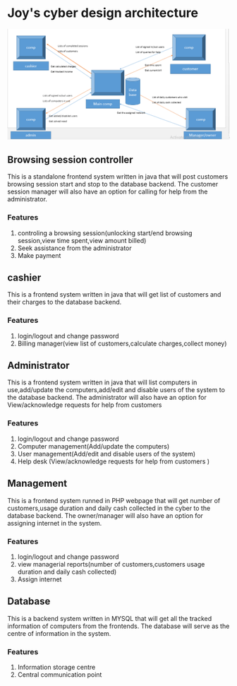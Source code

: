 # Joy's cyber design architecture
![Computer communications in a cyber](model.png)

## Browsing session controller
This is a standalone frontend system written in java that will post customers browsing session start and stop to the database backend.
The customer session manager will also have an option for calling for help from the administrator.
### Features
1. controling a browsing session(unlocking start/end browsing session,view time spent,view amount billed)
2. Seek assistance from the administrator
3. Make payment
 

## cashier 
This is a frontend system written in java that will get list of customers and their charges to the database backend.
### Features
1. login/logout and change password
2. Billing manager(view list of customers,calculate charges,collect money)


## Administrator 
This is a frontend system written in java that will list computers in use,add/update the computers,add/edit and disable users of the system to the database backend.
The administrator will also have an option for View/acknowledge requests for help from customers
### Features
1. login/logout and change password
2. Computer management(Add/update the computers)
3. User management(Add/edit and disable users of the system)
4. Help desk (View/acknowledge requests for help from customers
)


## Management
This is a frontend system runned in PHP webpage that will get number of customers,usage duration and daily cash collected in the cyber to the database backend.
The owner/manager will also have an option for assigning internet in the system.
### Features
1. login/logout and change password
2. view managerial reports(number of customers,customers usage duration and daily cash collected)
3. Assign internet


## Database 
This is a backend system written in MYSQL that will get all the tracked information of computers from the frontends.
The database will serve as the centre of information in the system.
### Features
1. Information storage centre
2. Central communication point





